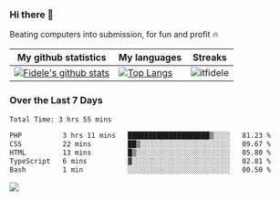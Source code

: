 ### Hi there 👋
<p>Beating computers into submission, for fun and profit 🔥</p>

|My github statistics|My languages|Streaks|
|-|-|-|
|[![Fidele's github stats](https://github-readme-stats.vercel.app/api?username=itfidele&count_private=true&show_icons=true&theme=dark&hide_title=true)](https://github.com/itfidele)|[![Top Langs](https://github-readme-stats.vercel.app/api/top-langs/?username=itfidele&show_icons=true&langs_count=8&theme=dark&layout=compact&hide_title=true)](https://github.com/itfidele)|![itfidele](https://github-readme-streak-stats.herokuapp.com/?user=itfidele&theme=dark)

### Over the Last 7 Days
<!--START_SECTION:waka-->

```txt
Total Time: 3 hrs 55 mins

PHP          3 hrs 11 mins   ████████████████████▒░░░░   81.23 %
CSS          22 mins         ██▒░░░░░░░░░░░░░░░░░░░░░░   09.67 %
HTML         13 mins         █▒░░░░░░░░░░░░░░░░░░░░░░░   05.80 %
TypeScript   6 mins          ▓░░░░░░░░░░░░░░░░░░░░░░░░   02.81 %
Bash         1 min           ░░░░░░░░░░░░░░░░░░░░░░░░░   00.50 %
```

<!--END_SECTION:waka-->



![](https://komarev.com/ghpvc/?username=itfidele)
